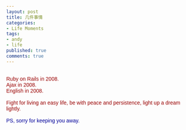 ```yaml
---
layout: post
title: 几件事情
categories:
- Life Moments
tags:
- andy
- life
published: true
comments: true
---
```

<p><p><font color="#990000"><font face="Arial"> <br />Ruby on Rails in 2008.<br />Ajax in 2008.<br />English in 2008.<br /><br />Fight for living an easy life, be with peace and persistence, light up a dream lightly.<br /><br /><font color="#000099">PS, sorry for keeping you away.</font></font><br /> </font></p></p>
